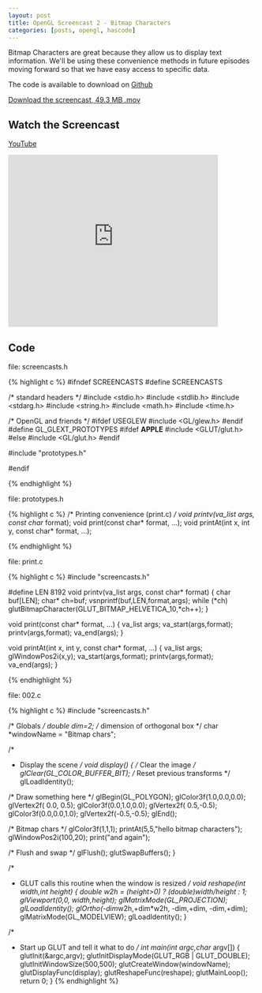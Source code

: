 ```yaml
---
layout: post
title: OpenGL Screencast 2 - Bitmap Characters
categories: [posts, opengl, hascode]
---
```

Bitmap Characters are great because they allow us to display text information. We'll be using these convenience methods in future episodes moving forward so that we have easy access to specific data.

The code is available to download on [Github](https://github.com/davidwparker/opengl-screencasts-1)

[Download the screencast, 49.3 MB .mov](https://dl.dropboxusercontent.com/s/uh9rez74f3wp2su/episode-002.mov?dl=1)

## Watch the Screencast

[YouTube](http://www.youtube.com/watch?v=sSRxY7UC54Q)

<iframe width="425" height="349" src="http://www.youtube.com/embed/sSRxY7UC54Q?hl=en&fs=1" frameborder="0" allowfullscreen></iframe>

## Code

file: screencasts.h

{% highlight c %}
#ifndef SCREENCASTS
#define SCREENCASTS

/* standard headers */
#include <stdio.h>
#include <stdlib.h>
#include <stdarg.h>
#include <string.h>
#include <math.h>
#include <time.h>

/* OpenGL and friends */
#ifdef USEGLEW
#include <GL/glew.h>
#endif
#define GL_GLEXT_PROTOTYPES
#ifdef __APPLE__
#include <GLUT/glut.h>
#else
#include <GL/glut.h>
#endif

#include "prototypes.h"

#endif

{% endhighlight %}

file: prototypes.h

{% highlight c %}
/*  Printing convenience (print.c) */
void printv(va_list args, const char* format);
void print(const char* format, ...);
void printAt(int x, int y, const char* format, ...);

{% endhighlight %}

file: print.c

{% highlight c %}
#include "screencasts.h"

#define LEN 8192
void printv(va_list args, const char* format)
{
  char buf[LEN];
  char* ch=buf;
  vsnprintf(buf,LEN,format,args);
  while (*ch)
    glutBitmapCharacter(GLUT_BITMAP_HELVETICA_10,*ch++);
}

void print(const char* format, ...)
{
  va_list args;
  va_start(args,format);
  printv(args,format);
  va_end(args);
}

void printAt(int x, int y, const char* format, ...)
{
  va_list args;
  glWindowPos2i(x,y);
  va_start(args,format);
  printv(args,format);
  va_end(args);
}

{% endhighlight %}

file: 002.c

{% highlight c %}
#include "screencasts.h"

/*  Globals */
double dim=2; /* dimension of orthogonal box */
char *windowName = "Bitmap chars";

/*
 *  Display the scene
 */
void display()
{
  /*  Clear the image */
  glClear(GL_COLOR_BUFFER_BIT);
  /*  Reset previous transforms */
  glLoadIdentity();

  /*  Draw something here */
  glBegin(GL_POLYGON);
  glColor3f(1.0,0.0,0.0);
  glVertex2f( 0.0, 0.5);
  glColor3f(0.0,1.0,0.0);
  glVertex2f( 0.5,-0.5);
  glColor3f(0.0,0.0,1.0);
  glVertex2f(-0.5,-0.5);
  glEnd();

  /*  Bitmap chars */
  glColor3f(1,1,1);
  printAt(5,5,"hello bitmap characters");
  glWindowPos2i(100,20);
  print("and again");

  /*  Flush and swap */
  glFlush();
  glutSwapBuffers();
}

/*
 *  GLUT calls this routine when the window is resized
 */
void reshape(int width,int height)
{
  double w2h = (height>0) ? (double)width/height : 1;
  glViewport(0,0, width,height);
  glMatrixMode(GL_PROJECTION);
  glLoadIdentity();
  glOrtho(-dim*w2h,+dim*w2h, -dim,+dim, -dim,+dim);
  glMatrixMode(GL_MODELVIEW);
  glLoadIdentity();
}

/*
 *  Start up GLUT and tell it what to do
 */
int main(int argc,char* argv[])
{
  glutInit(&argc,argv);
  glutInitDisplayMode(GLUT_RGB | GLUT_DOUBLE);
  glutInitWindowSize(500,500);
  glutCreateWindow(windowName);
  glutDisplayFunc(display);
  glutReshapeFunc(reshape);
  glutMainLoop();
  return 0;
}
{% endhighlight %}
